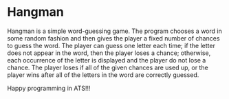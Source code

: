 # Hangman

Hangman is a simple word-guessing game.  The program chooses a word in
some random fashion and then gives the player a fixed number of
chances to guess the word. The player can guess one letter each time;
if the letter does not appear in the word, then the player loses a
chance; otherwise, each occurrence of the letter is displayed and the
player do not lose a chance. The player loses if all of the given
chances are used up, or the player wins after all of the letters in
the word are correctly guessed.

Happy programming in ATS!!!

